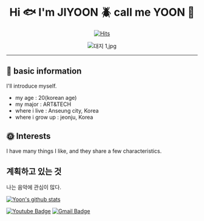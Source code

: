 <div align=center>
	
# Hi :fish: I'm JIYOON :beetle: call me YOON :tropical_fish:

[![Hits](https://hits.seeyoufarm.com/api/count/incr/badge.svg?url=https%3A%2F%2Fgithub.com%2Fzzsza)](https://hits.seeyoufarm.com) 

![대지 1,jpg](https://github.com/user-attachments/assets/bc82e3e4-b6d9-4489-a420-f5b2096a7a8a)

</div>

-----



## :wind_chime: basic information
I'll introduce myself.
* my age : 20(korean age)
* my major : ART&TECH
* where i live : Anseung city, Korea
* where i grow up : jeonju, Korea

## :sun_with_face: Interests
I have many things I like, and they share a few characteristics.

## 계획하고 있는 것
나는 음악에 관심이 많다. 

  </div>

   [![Yoon's github stats](https://github-readme-stats.vercel.app/api?username=username)](https://github.com/bjy6735/github-readme-stats)
	
  [![Youtube Badge](https://img.shields.io/badge/Youtube-ff0000?style=flat-square&logo=youtube&link=https://www.youtube.com/@foe-xx6yx)](https://www.youtube.com/@foe-xx6yx) [![Gmail Badge](https://img.shields.io/badge/Gmail-d14836?style=flat-square&logo=Gmail&logoColor=white&link=mailto:jiyoon6735@gmail.com)](jiyoon6735@gmail.com)
